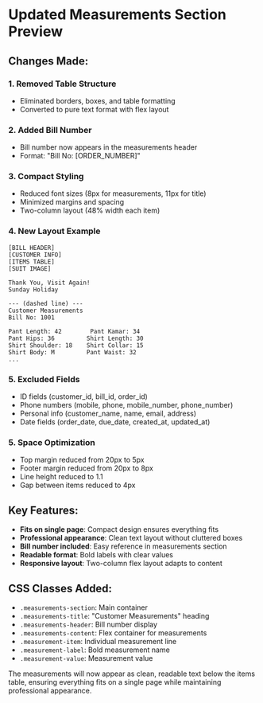 # Updated Measurements Section Preview

## Changes Made:

### 1. **Removed Table Structure**
- Eliminated borders, boxes, and table formatting
- Converted to pure text format with flex layout

### 2. **Added Bill Number**
- Bill number now appears in the measurements header
- Format: "Bill No: [ORDER_NUMBER]"

### 3. **Compact Styling**
- Reduced font sizes (8px for measurements, 11px for title)
- Minimized margins and spacing
- Two-column layout (48% width each item)

### 4. **New Layout Example**
```
[BILL HEADER]
[CUSTOMER INFO]
[ITEMS TABLE]
[SUIT IMAGE]

Thank You, Visit Again!
Sunday Holiday

--- (dashed line) ---
Customer Measurements
Bill No: 1001

Pant Length: 42        Pant Kamar: 34
Pant Hips: 36         Shirt Length: 30
Shirt Shoulder: 18    Shirt Collar: 15
Shirt Body: M         Pant Waist: 32
...
```

### 5. **Excluded Fields**
- ID fields (customer_id, bill_id, order_id)
- Phone numbers (mobile, phone, mobile_number, phone_number)
- Personal info (customer_name, name, email, address)
- Date fields (order_date, due_date, created_at, updated_at)

### 5. **Space Optimization**
- Top margin reduced from 20px to 5px
- Footer margin reduced from 20px to 8px
- Line height reduced to 1.1
- Gap between items reduced to 4px

## Key Features:
- **Fits on single page**: Compact design ensures everything fits
- **Professional appearance**: Clean text layout without cluttered boxes
- **Bill number included**: Easy reference in measurements section
- **Readable format**: Bold labels with clear values
- **Responsive layout**: Two-column flex layout adapts to content

## CSS Classes Added:
- `.measurements-section`: Main container
- `.measurements-title`: "Customer Measurements" heading
- `.measurements-header`: Bill number display
- `.measurements-content`: Flex container for measurements
- `.measurement-item`: Individual measurement line
- `.measurement-label`: Bold measurement name
- `.measurement-value`: Measurement value

The measurements will now appear as clean, readable text below the items table, ensuring everything fits on a single page while maintaining professional appearance.
